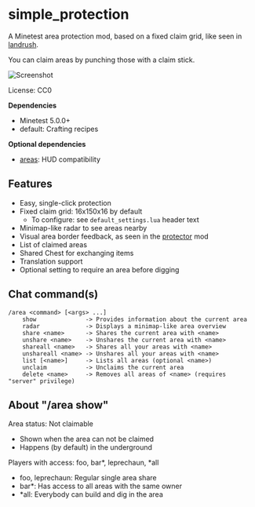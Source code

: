 simple_protection
=================

A Minetest area protection mod, based on a fixed claim grid,
like seen in [landrush](https://github.com/Bremaweb/landrush).

You can claim areas by punching those with a claim stick.

![Screenshot](https://raw.githubusercontent.com/SmallJoker/simple_protection/master/screenshot.png)


License: CC0

**Dependencies**
- Minetest 5.0.0+
- default: Crafting recipes

**Optional dependencies**
- [areas](https://github.com/ShadowNinja/areas): HUD compatibility


Features
--------

- Easy, single-click protection
- Fixed claim grid: 16x150x16 by default
	- To configure: see `default_settings.lua` header text
- Minimap-like radar to see areas nearby
- Visual area border feedback, as seen in the [protector](https://github.com/tenplus1/protector) mod
- List of claimed areas
- Shared Chest for exchanging items
- Translation support
- Optional setting to require an area before digging


Chat command(s)
--------------

```
/area <command> [<args> ...]
	show              -> Provides information about the current area
	radar             -> Displays a minimap-like area overview
	share <name>      -> Shares the current area with <name>
	unshare <name>    -> Unshares the current area with <name>
	shareall <name>   -> Shares all your areas with <name>
	unshareall <name> -> Unshares all your areas with <name>
	list [<name>]     -> Lists all areas (optional <name>)
	unclaim           -> Unclaims the current area
	delete <name>     -> Removes all areas of <name> (requires "server" privilege)
```


About "/area show"
------------------

Area status: Not claimable
- Shown when the area can not be claimed
- Happens (by default) in the underground

Players with access: foo, bar*, leprechaun, *all
- foo, leprechaun: Regular single area share
- bar*: Has access to all areas with the same owner
- *all: Everybody can build and dig in the area
